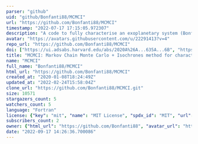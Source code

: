 ```yaml
---
parser: "github"
uid: "github/Bonfanti88/MCMCI"
url: "https://github.com/Bonfanti88/MCMCI"
timestamp: "2022-07-17 17:15:05.972307"
description: "A code to fully characterise an exoplanetary system (Bonfanti & Gillon, 2020)"
avatar: "https://avatars.githubusercontent.com/u/22291413?v=4"
repo_url: "https://github.com/Bonfanti88/MCMCI"
doi: ["https://ui.adsabs.harvard.edu/abs/2020A%26A...635A...6B", "https://ui.adsabs.harvard.edu/abs/2020ascl.soft01012B/abstract"]
title: "MCMCI: Markov Chain Monte Carlo + Isochrones method for characterizing exoplanetary systems"
name: "MCMCI"
full_name: "Bonfanti88/MCMCI"
html_url: "https://github.com/Bonfanti88/MCMCI"
created_at: "2020-01-08T18:24:49Z"
updated_at: "2022-02-24T15:58:04Z"
clone_url: "https://github.com/Bonfanti88/MCMCI.git"
size: 10571
stargazers_count: 5
watchers_count: 5
language: "Fortran"
license: {"key": "mit", "name": "MIT License", "spdx_id": "MIT", "url": "https://api.github.com/licenses/mit", "node_id": "MDc6TGljZW5zZTEz"}
subscribers_count: 2
owner: {"html_url": "https://github.com/Bonfanti88", "avatar_url": "https://avatars.githubusercontent.com/u/22291413?v=4", "login": "Bonfanti88", "type": "User"}
date: "2022-09-17 14:26:36.700086"
---
```

